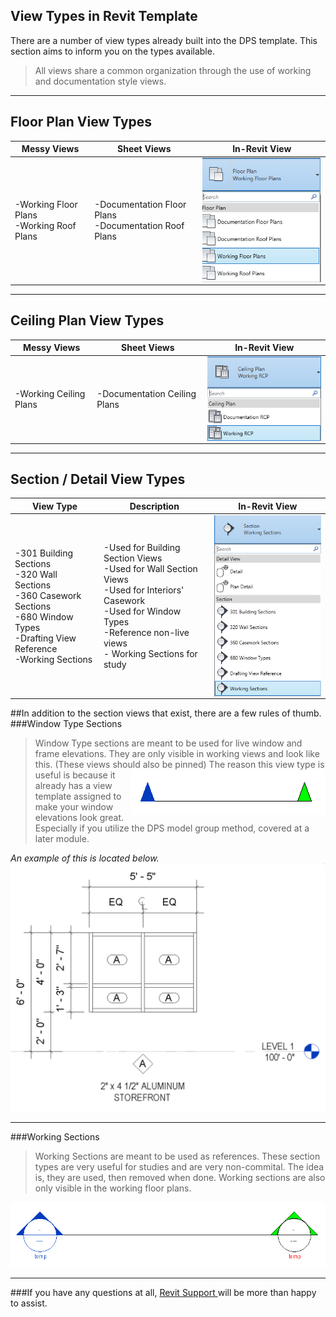 ## View Types in Revit Template

There are a number of view types already built into the DPS template. This section aims to inform you on the types available.
> All views share a common organization through the use of working and documentation style views.

---

## Floor Plan View Types 

 Messy Views| Sheet Views | In-Revit View
---|---|---
-Working Floor Plans<br/> -Working Roof Plans |-Documentation Floor Plans<br/> -Documentation Roof Plans|<img align = "right" src="images/2-2/0-floorplans.png">

---

## Ceiling Plan View Types 

 Messy Views| Sheet Views | In-Revit View
---|---|---
-Working Ceiling Plans|-Documentation Ceiling Plans|<img align = "right" src="images/2-2/1-ceilingplans.png">

---

## Section / Detail View Types 

 View Type| Description | In-Revit View
---|---|---
-301 Building Sections<br/> -320 Wall Sections<br/> -360 Casework Sections<br/> -680 Window Types<br/> -Drafting View Reference<br/> -Working Sections|-Used for Building Section Views <br/> -Used for Wall Section Views<br/> -Used for Interiors' Casework<br/> -Used for Window Types<br/> -Reference non-live views<br/> - Working Sections for study |<img align = "right" src="images/2-2/2-sections.png">

##In addition to the section views that exist, there are a few rules of thumb.
###Window Type Sections
>Window Type sections are meant to be used for live window and frame elevations. They are only visible in working views and look like this. (These views should also be pinned) <img align = "right" src="images/2-2/3-wntypes.png">
The reason this view type is useful is because it already has a view template assigned to make your window elevations look great. Especially if you utilize the DPS model group method, covered at a later module.

*An example of this is located below.*
<img  src="images/2-2/4-wnelevations.png">

---

###Working Sections
>Working Sections are meant to be used as references. These section types are very useful for studies and are very non-commital. The idea is, they are used, then removed when done. Working sections are also only visible in the working floor plans.

<img src="images/2-2/5-tempelevations.png">


---

###If you have any questions at all, <a href ="/01_Introduction/1-2_revitsupport.md"> Revit Support </a> will be more than happy to assist.

